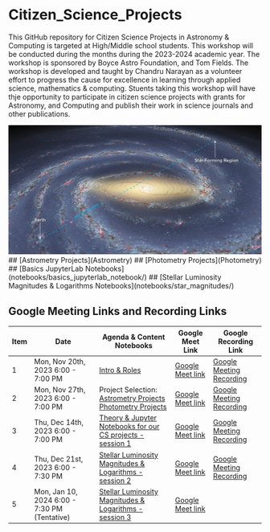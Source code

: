 # Citizen_Science_Projects


This GitHub repository for Citizen Science Projects in Astronomy & Computing is targeted at High/Middle school students. This workshop will be conducted during the months during the 2023-2024 academic year. The workshop is sponsored by Boyce Astro Foundation, and Tom Fields. The workshop is developed and taught by Chandru Narayan as a volunteer effort to progress the cause for excellence in learning through applied science, mathematics & computing. Stuents taking this workshop will have thje opportunity to participate in citizen science projects with grants for Astronomy, and Computing and publish their work in science journals and other publications.


<img src="milkyway.png" width=700px />
## [Astrometry Projects](Astrometry)
## [Photometry Projects](Photometry)
## [Basics JupyterLab Notebooks](notebooks/basics_jupyterlab_notebook/)
## [Stellar Luminosity Magnitudes & Logarithms Notebooks](notebooks/star_magnitudes/)

## Google Meeting Links and Recording Links 

Item|Date|Agenda & Content Notebooks|Google Meet Link|Google Recording Link
---|---|---|---|---|
1|Mon, Nov 20th, 2023 6:00 - 7:00 PM|[Intro & Roles](https://drunarayan.github.io/Citizen_Science_Projects/)|[Google Meet link](https://meet.google.com/hwo-ttfv-smv)|[Google Meeting Recording](https://drive.google.com/file/d/1vIJC9bdARp3I229-IrN4-zbeXCbpur00/view?usp=sharing)
2|Mon, Nov 27th, 2023 6:00 - 7:00 PM|Project Selection:  [Astrometry Projects](https://drunarayan.github.io/Citizen_Science_Projects/Astrometry/) [Photometry Projects](https://drunarayan.github.io/Citizen_Science_Projects/Photometry/)|[Google Meet link](https://meet.google.com/hwo-ttfv-smv)|[Google Meeting Recording](https://drive.google.com/file/d/13SBWboNWtZF7jt3Uz5Gcj3RXyonkTKUX/view?usp=sharing)
3|Thu, Dec 14th, 2023 6:00 - 7:00 PM|[Theory & Jupyter Notebooks for our CS projects - session 1](https://drunarayan.github.io/Citizen_Science_Projects/notebooks/basics_jupyterlab_notebook/)|[Google Meet link](https://meet.google.com/hwo-ttfv-smv)|[Google Meeting Recording](https://drive.google.com/file/d/10PReT9n9Wh5GtrnN-rOXM2sU3dN4GHwG/view?usp=sharing)
4|Thu, Dec 21st, 2023 6:00 - 7:30 PM|[Stellar Luminosity Magnitudes & Logarithms - session 2](https://drunarayan.github.io/Citizen_Science_Projects/notebooks/star_magnitudes/)|[Google Meet link](https://meet.google.com/hwo-ttfv-smv)|[Google Meeting Recording](https://drive.google.com/file/d/1Gofbwr7svUXDzd0CPznKomNP6ElwTIrx/view?usp=sharing)
5|Mon, Jan 10, 2024 6:00 - 7:30 PM (Tentative)|[Stellar Luminosity Magnitudes & Logarithms - session 3](https://drunarayan.github.io/Citizen_Science_Projects/notebooks/star_magnitudes/)|[Google Meet link](TBA)
